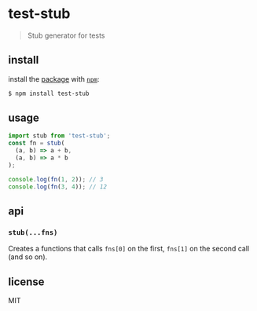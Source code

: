 # test-stub

> Stub generator for tests

## install

install the [package](https://npmjs.com/test-stub) with [`npm`](https://npmjs.com):

```sh
$ npm install test-stub
```

## usage

```js
import stub from 'test-stub';
const fn = stub(
  (a, b) => a + b,
  (a, b) => a * b
);

console.log(fn(1, 2)); // 3
console.log(fn(3, 4)); // 12
```

## api

### `stub(...fns)`

Creates a functions that calls `fns[0]` on the first, `fns[1]` on the second call (and so on).

## license

MIT
